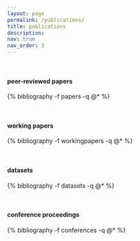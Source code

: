 ```yaml
---
layout: page
permalink: /publications/
title: publications
description:
nav: true
nav_order: 3
---
```


&nbsp;

#### peer-reviewed papers

<div class="publications">
{% bibliography -f papers -q @* %}
</div>

&nbsp;

#### working papers

<div class="publications">
{% bibliography -f workingpapers -q @* %}
</div>

&nbsp;

#### datasets

<div class="publications">
{% bibliography -f datasets -q @* %}
</div>

&nbsp;

#### conference proceedings

<div class="publications">
{% bibliography -f conferences -q @* %}
</div>